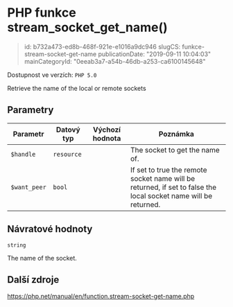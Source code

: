 PHP funkce stream_socket_get_name()
================================

> id: b732a473-ed8b-468f-921e-e1016a9dc946
> slugCS: funkce-stream-socket-get-name
> publicationDate: "2019-09-11 10:04:03"
> mainCategoryId: "0eeab3a7-a54b-46db-a253-ca6100145648"

Dostupnost ve verzích: `PHP 5.0`

Retrieve the name of the local or remote sockets


Parametry
--------------

| Parametr | Datový typ | Výchozí hodnota | Poznámka |
|-----|-----|-----|-----|
| `$handle` | `resource` |  | The socket to get the name of. |
| `$want_peer` | `bool` |  | If set to true the remote socket name will be returned, if set to false the local socket name will be returned. |


Návratové hodnoty
----------------

`string`

The name of the socket.

Další zdroje
------------

https://php.net/manual/en/function.stream-socket-get-name.php
